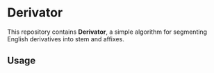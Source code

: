 # Derivator

This repository contains **Derivator**, a simple algorithm for segmenting English derivatives into stem and affixes.

## Usage

